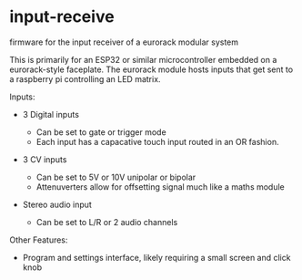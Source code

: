 # input-receive
firmware for the input receiver of a eurorack modular system

This is primarily for an ESP32 or similar microcontroller embedded on a eurorack-style faceplate. The eurorack module hosts inputs that get sent to a raspberry pi controlling an LED matrix. 

Inputs:
- 3 Digital inputs
  - Can be set to gate or trigger mode
  - Each input has a capacative touch input routed in an OR fashion.

- 3 CV inputs
  - Can be set to 5V or 10V unipolar or bipolar
  - Attenuverters allow for offsetting signal much like a maths module
  
- Stereo audio input
  - Can be set to L/R or 2 audio channels
  
Other Features:
- Program and settings interface, likely requiring a small screen and click knob
